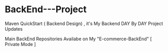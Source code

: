 # BackEnd---Project
Maven QuickStart ( Backend Design) , it's My Backend DAY By DAY Project Updates

Main BackEnd Repositories Availabe on My "E-commerce-BackEnd" [ Private Mode ]
